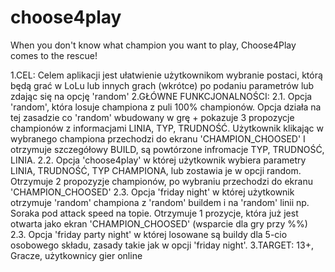 # choose4play
When you don't know what champion you want to play, Choose4Play comes to the rescue!

1.CEL: Celem aplikacji jest ułatwienie użytkownikom wybranie postaci, którą będą grać w LoLu lub innych grach (wkrótce) po podaniu parametrów lub zdając się na opcję 'random'
2.GŁÓWNE FUNKCJONALNOŚCI: 
	2.1. Opcja 'random', która losuje championa z puli 100% championów. Opcja działa na tej zasadzie co 'random' wbudowany w grę + pokazuje 3 propozycje championów z informacjami LINIA, TYP, TRUDNOŚĆ. Użytkownik klikając w wybranego championa przechodzi do ekranu 'CHAMPION_CHOOSED' I otrzymuje szczegółowy BUILD, są powtórzone infromacje TYP, TRUDNOŚĆ, LINIA.
	2.2. Opcja 'choose4play' w której użytkownik wybiera parametry LINIA, TRUDNOŚĆ, TYP CHAMPIONA, lub zostawia je w opcji random. Otrzymuje 2 propozyzje championów, po wybraniu przechodzi do ekranu 'CHAMPION_CHOOSED'
	2.3. Opcja 'friday night' w której użytkownik otrzymuje 'random' championa z 'random' buildem i na 'random' linii np. Soraka pod attack speed na topie. Otrzymuje 1 prozycje, która już jest otwarta jako ekran 'CHAMPION_CHOOSED' (wsparcie dla gry przy %%)
	2.3. Opcja 'friday party night' w której losowane są buildy dla 5-cio osobowego składu, zasady takie jak w opcji 'friday night'.
3.TARGET: 13+, Gracze, użytkownicy gier online